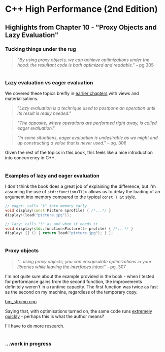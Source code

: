 # C++ High Performance (2nd Edition)

## Highlights from Chapter 10 - "Proxy Objects and Lazy Evaluation"

### Tucking things under the rug
> _"By using proxy objects, we can achieve optimizations under the hood; the resultant code is both optimized and readable."_ – pg 305

#
### Lazy evaluation vs eager evaluation
We covered these topics breifly in [earlier chapters](../Chapter%2006%20-%20Ranges%20and%20Views/README.md#stdviews-are-lazy-evaluated) with views and materialisations.

> _"Lazy evaluation is a technique used to postpone an operation until its result is really needed."_

> _"The opposite, where operations are performed right away, is called eager evaluation."_

> _"In some situations, eager evaluation is undesirable as we might end up constructing a value that is never used."_ – pg. 306

Given the rest of the topics in this book, this feels like a nice introduction into concurrency in C++.

#
### Examples of lazy and eager evaluation
I don't think the book does a great job of explaining the difference, but I'm assuming the use of `std::function<T()>` allows us to delay the loading of an argument into memory compared to the typical `const T &t` style.
```cpp
// eager: calls "t" into memory early
void display(const Picture &profile) { /*...*/ }
display((load("picture.jpg"));
```
```cpp
// lazy: calls "t" as and when it needs it
void display(std::function<Picture()> profile) { /*...*/ }
display( [] () { return load("picture.jpg"); } );
```
#
### Proxy objects
> _"...using proxy objects, you can encapsulate optimizations in your libraries while leaving the interfaces intact"_ – pg. 307

I'm not quite sure about the example provided in the book - when I tested for performance gains from the second function, the improvements definitely weren't in a runtime capacity. The first function was twice as fast as the second on my machine, regardless of the temporary copy.

[bm_strcmp.cpp](bm_strcmp.cpp)

Saying that, with optimisations turned on, the same code runs [extremely quickly](https://godbolt.org/z/Ms767n1T3) - perhaps this is what the author means?

I'll have to do more research.

#
### ...work in progress
